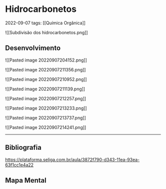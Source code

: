 # Hidrocarbonetos
2022-09-07
tags: [[Química Orgânica]]

![[Subdivisão dos hidrocarbonetos.png]]

## Desenvolvimento

![[Pasted image 20220907204152.png]]

![[Pasted image 20220907211356.png]]

![[Pasted image 20220907210952.png]]

![[Pasted image 20220907211139.png]]

![[Pasted image 20220907212257.png]]

![[Pasted image 20220907213233.png]]

![[Pasted image 20220907213737.png]]

![[Pasted image 20220907214241.png]]

-----------------------------------------------
## Bibliografia

https://plataforma.seliga.com.br/aula/3872f790-d343-11ea-93ea-63f1cc1e4a22

## Mapa Mental